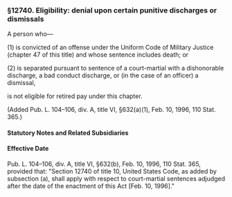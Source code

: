 ### §12740. Eligibility: denial upon certain punitive discharges or dismissals ###

A person who—

(1) is convicted of an offense under the Uniform Code of Military Justice (chapter 47 of this title) and whose sentence includes death; or

(2) is separated pursuant to sentence of a court-martial with a dishonorable discharge, a bad conduct discharge, or (in the case of an officer) a dismissal,

is not eligible for retired pay under this chapter.

(Added Pub. L. 104–106, div. A, title VI, §632(a)(1), Feb. 10, 1996, 110 Stat. 365.)

#### **Statutory Notes and Related Subsidiaries** ####

#### Effective Date ####

Pub. L. 104–106, div. A, title VI, §632(b), Feb. 10, 1996, 110 Stat. 365, provided that: "Section 12740 of title 10, United States Code, as added by subsection (a), shall apply with respect to court-martial sentences adjudged after the date of the enactment of this Act [Feb. 10, 1996]."